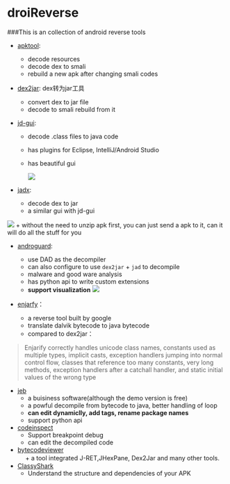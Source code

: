 # droiReverse

###This is an collection of android reverse tools
+ [apktool](https://github.com/iBotPeaches/Apktool): 
  + decode resources
  + decode dex to smali
  + rebuild a new apk after changing smali codes
+ [dex2jar](https://github.com/pxb1988/dex2jar): dex转为jar工具
  + convert dex to jar file
  + decode to smali rebuild from it
+ [jd-gui](https://bitbucket.org/bric3/jd-intellij):
  + decode .class files to java code
  + has plugins for Eclipse, IntelliJ/Android Studio
  + has beautiful gui
  
    ![](http://jd.benow.ca/img/screenshot17.png)

+ [jadx](https://github.com/skylot/jadx/tree/master/jadx-gui/src/main/java/jadx/gui):     
    + decode dex to jar
    + a similar gui with jd-gui

 ![](https://camo.githubusercontent.com/bd3c0ea851c23c4535e43590a86c940a0786faa6/687474703a2f2f736b796c6f742e6769746875622e696f2f6a6164782f6a6164782d6775692e706e67)
    + without the need to unzip apk first, you can just send a apk to it, can it will do all the stuff for you

+ [androguard](https://github.com/androguard/androguard): 
   + use DAD as the decompiler
   + can also configure to use `dex2jar` + `jad` to decompile
   + malware and good ware analysis
   + has python api to write custom extensions
   + **support visualization**
![](https://raw.githubusercontent.com/Juude/droidReverse/master/art/guard.png)

+ [enjarfy](https://github.com/google/enjarify)：
   + a reverse tool built by google
   + translate dalvik bytecode to java bytecode
   + compared to dex2jar：
> Enjarify correctly handles unicode class names, constants used as multiple types, implicit casts, exception handlers jumping into normal control flow, classes that reference too many constants, very long methods, exception handlers after a catchall handler, and static initial values of the wrong type
+ [jeb](https://www.pnfsoftware.com/)
   + a buisiness software(although the demo version is free)
   + a powful decompile from bytecode to java, better handling of loop
   + **can edit dynamiclly, add tags, rename package names**
   + support python api
+ [codeinspect](http://sseblog.ec-spride.de/tools/codeinspect/)
   + Support breakpoint debug
   + can edit the decompiled code
+ [bytecodeviewer](https://bytecodeviewer.com/)   
　 + a tool integrated J-RET,JHexPane, Dex2Jar and many other tools.
+ [ClassyShark](https://github.com/google/android-classyshark)
   + Understand the structure and dependencies of your APK
